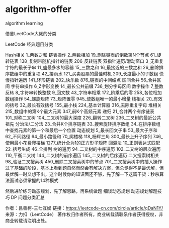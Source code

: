 # algorithm-offer
algorithm learning

借鉴LeetCode大佬的分类

LeetCode 经典题目分类

Hash相关
  1_两数之和
链表操作
  2_两数相加
  19_删除链表的倒数第N个节点
  61_旋转链表
  138_复制带随机指针的链表
  206_反转链表
双指针遍历/滑动窗口
  3_无重复字符的最长子串
  11_盛最多水的容器
  15_三数之和
  16_最接近的三数之和
  26_删除排序数组中的重复项
  42_接雨水
  121_买卖股票的最佳时机
  209_长度最小的子数组
快慢指针遍历
  141_环形链表
  202_快乐数
  876_链表的中间结点
区间合并
  56_合并区间
字符串操作
  6_Z字形变换
  14_最长公共前缀
  736_划分字母区间
数字操作
  7_整数反转
  8_字符串转换整数
  9_回文数
  43_字符串相乘
  172_阶乘后的零
  258_各位相加
数组操作
  54_螺旋矩阵
  73_矩阵置零
  945_使数组唯一的最小增量
  栈相关
  20_有效的括号
  32_最长有效括号
  155_最小栈
  224_基本计算器
  316_去除重复字母
堆相关
  215_数组中的第K个最大元素
  347_前K个高频元素
递归
  21_合并两个有序链表
  101_对称二叉树
  104_二叉树的最大深度
  226_翻转二叉树
  236_二叉树的最近公共祖先
分治法/二分法
  23_合并K个排序链表
  33_搜索旋转排序数组
  34_在排序数组中查找元素的第一个和最后一个位置
动态规划
  5_最长回文子串
  53_最大子序和
  62_不同路径
  64_最小路径和
  70_爬楼梯
  118_杨辉三角
  300_最长上升子序列
  746_使用最小花费爬楼梯
  1277_统计全为1的正方形子矩阵
回溯法
  10_正则表达式匹配
  22_括号生成
  46_全排列
树的遍历
  94_二叉树的中序遍历
  102_二叉树的层次遍历
  110_平衡二叉树
  144_二叉树的前序遍历
  145_二叉树的后序遍历
二叉搜索树相关
  98_验证二叉搜索树
  450_删除二叉搜索树中的节点
  701_二叉搜索树中的插入操作
过了基础的阶段，基本上看到题自然而然会有解决方案，但总觉得不是最优解，但最优解一时又想不出，这个时候你的知识面还不够，先了解一下这篇干货：秒杀算法面试必须掌握的14种模式

然后进阶练习动态规划，先了解思路，再系统做题
  细谈动态规划
  动态规划解题技巧
  DP 问题分类汇总

作者：吕善柯-三七互娱
链接：https://leetcode-cn.com/circle/article/qDaN1Y/
来源：力扣（LeetCode）
著作权归作者所有。商业转载请联系作者获得授权，非商业转载请注明出处。
